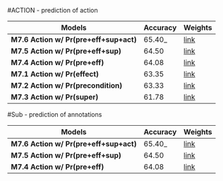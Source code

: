 #ACTION - prediction of action


Models | Accuracy | Weights
--- | --- | ---
**M7.6 Action w/ Pr(pre+eff+sup+act)** | 65.40_ | [link](http://makeuseof.com)
**M7.5 Action w/ Pr(pre+eff+sup)** | 64.50 | [link](http://makeuseof.com)
**M7.4 Action w/ Pr(pre+eff)** | 64.08 | [link](http://makeuseof.com)
**M7.1 Action w/ Pr(effect)** | 63.35 | [link](http://makeuseof.com)
**M7.2 Action w/ Pr(precondition)** | 63.33 | [link](http://makeuseof.com)
**M7.3 Action w/ Pr(super)** | 61.78 | [link](http://makeuseof.com)



#Sub - prediction of annotations

Models | Accuracy | Weights
--- | --- | ---
**M7.6 Action w/ Pr(pre+eff+sup+act)** | 65.40_ | [link](http://makeuseof.com)
**M7.5 Action w/ Pr(pre+eff+sup)** | 64.50 | [link](http://makeuseof.com)
**M7.4 Action w/ Pr(pre+eff)** | 64.08 | [link](http://makeuseof.com)
